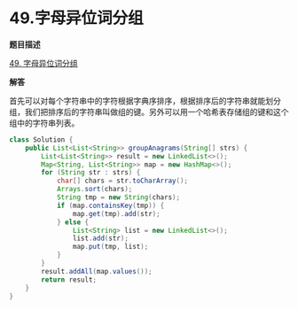 # 49.字母异位词分组

**题目描述**

[49. 字母异位词分组](https://leetcode-cn.com/problems/group-anagrams/)

**解答**

首先可以对每个字符串中的字符根据字典序排序，根据排序后的字符串就能划分组，我们把排序后的字符串叫做组的键。另外可以用一个哈希表存储组的键和这个组中的字符串列表。

```java
class Solution {
    public List<List<String>> groupAnagrams(String[] strs) {
        List<List<String>> result = new LinkedList<>();
        Map<String, List<String>> map = new HashMap<>();
        for (String str : strs) {
            char[] chars = str.toCharArray();
            Arrays.sort(chars);
            String tmp = new String(chars);
            if (map.containsKey(tmp)) {
                map.get(tmp).add(str);
            } else {
                List<String> list = new LinkedList<>();
                list.add(str);
                map.put(tmp, list);
            }
        }
        result.addAll(map.values());
        return result;
    }
}
```